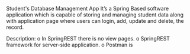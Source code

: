Student's Database Management App
It’s a Spring Based software application which is capable of storing and managing student data along with application page where users can login, add, update and delete, the record.

Description:
o In SpringREST there is no view pages.
o SpringREST framework for server-side application.
o Postman is 
